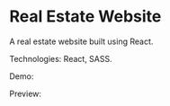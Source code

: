 # Real Estate Website

A real estate website built using React.

Technologies: React, SASS.

Demo:

Preview:
